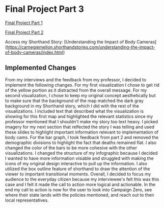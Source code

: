 # Final Project Part 3

[Final Project Part 1](https://hburnsid.github.io/HMB-portfolio/part1_finalproject_HMB.html)

[Final Project Part 2](https://hburnsid.github.io/HMB-portfolio/part2_finalproject_HMB.html)

Access my Shorthand Story: [Understanding the Impact of Body Cameras] (https://carnegiemellon.shorthandstories.com/understanding-the-impact-of-body-cameras/index.html)

## Implemented Changes

From my interviews and the feedback from my professor, I decided to implement the following changes. For my first visualization I chose to get rid of the yellow portion as it distracted from the overall message. For my second visualization, I chose to keep my original concept aesthetically but to make sure that the background of the map matched the dark gray background in my Shorthand story, which I did with the rest of the visualizations. I included text that described what the visualization is showing for this first map and highlighted the relevant statistics since my professor mentioned that I shouldn't make my story too text heavy. I picked imagery for my next section that relfected the story I was telling and used these slides to highlight important information relevant to implementation of body cams. For the bar graph, I took feedback from part 2 and removed the demographic divisions to highlight the fact that deaths remained flat. I also changed the color of the bars to be more cohesive with the other visualizations. I changed the structure of my infographic because I decided I wanted to have more information visiable and struggled with making the icons of my original design interactive to pull up the information. I also utilized the box outline feature of shorthand to draw the attention of the viewer to important transitional moments. Overall, I decided to focus my audience to the everyday citizen because my interviewee's felt this was this case and I felt it made the call to action more logical and actionable. In the end my call to action is now for the user to look into Campaign Zero, see where their state lands with the policies mentioned, and reach out to their local representatives. 
